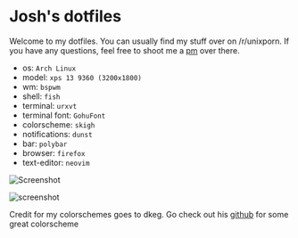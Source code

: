 # Josh's dotfiles

Welcome to my dotfiles. You can usually find my stuff over on /r/unixporn. If you have any questions, feel free to shoot me a [pm](https://reddit.com/u/fatal_squash) over there. 

* os: `Arch Linux`
* model: `xps 13 9360 (3200x1800)`
* wm: `bspwm`
* shell: `fish`
* terminal: `urxvt`
* terminal font: `GohuFont`
* colorscheme: `skigh`
* notifications: `dunst`
* bar: `polybar`
* browser: `firefox`
* text-editor: `neovim`

![Screenshot](http://i.imgur.com/GULkGbv.jpg)

![screenshot](http://imgur.com/u4azWIR.png)

Credit for my colorschemes goes to dkeg. Go check out his [github](https://github.com/dkeg/crayolo) for some great colorscheme 



